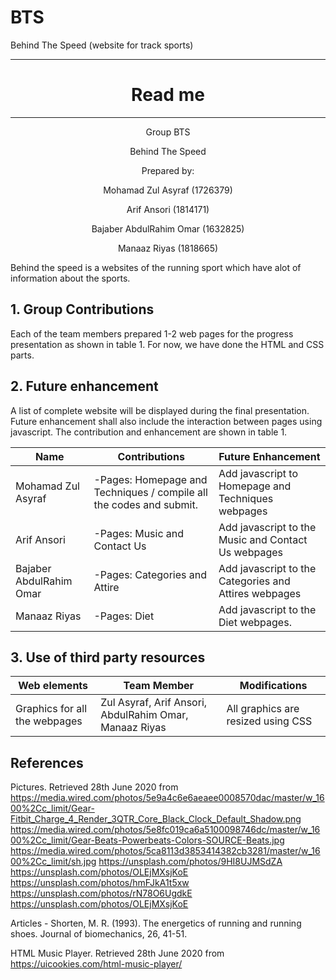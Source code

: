 # BTS
 Behind The Speed (website for track sports)


---
<h1 align= "center"> Read me </h1>

---

<p align= "center"> Group BTS </p>
<p align= "center"> Behind The Speed </p>
<p align= "center"> Prepared by: </p>
<p align= "center"> Mohamad Zul Asyraf (1726379) </p>
<p align= "center"> Arif Ansori (1814171) </p>
<p align= "center"> Bajaber AbdulRahim Omar (1632825) </p>
<p align= "center"> Manaaz Riyas (1818665) </p>

Behind the speed is a websites of the running sport which have alot of information about the sports.

<h2>1. Group Contributions</h2>
Each of the team members prepared 1-2 web pages for the progress presentation as shown in table 1. For now, we have done the HTML and CSS parts. 

<h2>2. Future enhancement</h2>
A list of complete website will be displayed during the final presentation. Future enhancement shall also include the interaction between pages using javascript.
The contribution and enhancement are shown in table 1.


| Name | Contributions | Future Enhancement |
| ---- | ---- | ---- |
| Mohamad Zul Asyraf | -Pages: Homepage and Techniques / compile all the codes and submit. |  Add javascript to Homepage and Techniques webpages | 
| Arif Ansori | -Pages: Music and Contact Us | Add javascript to the Music and Contact Us webpages |
|  Bajaber AbdulRahim Omar | -Pages: Categories and Attire | Add javascript to the Categories and Attires webpages |
| Manaaz Riyas | -Pages: Diet | Add javascript to the Diet webpages. | 

<h2> 3. Use of third party resources </h2>

| Web elements | Team Member | Modifications |
| ---- | ---- | ---- |
| Graphics for all the webpages | Zul Asyraf, Arif Ansori, AbdulRahim Omar, Manaaz Riyas | All graphics are resized using CSS | 

<h2> References </h2>

Pictures. Retrieved 28th June 2020 from
https://media.wired.com/photos/5e9a4c6e6aeaee0008570dac/master/w_1600%2Cc_limit/Gear-Fitbit_Charge_4_Render_3QTR_Core_Black_Clock_Default_Shadow.png
https://media.wired.com/photos/5e8fc019ca6a5100098746dc/master/w_1600%2Cc_limit/Gear-Beats-Powerbeats-Colors-SOURCE-Beats.jpg
https://media.wired.com/photos/5ca8113d3853414382cb3281/master/w_1600%2Cc_limit/sh.jpg
https://unsplash.com/photos/9HI8UJMSdZA
https://unsplash.com/photos/OLEjMXsjKoE
https://unsplash.com/photos/hmFJkA1t5xw
https://unsplash.com/photos/rN78O6UgdkE
https://unsplash.com/photos/OLEjMXsjKoE

Articles - Shorten, M. R. (1993). The energetics of running and running shoes. Journal of biomechanics, 26, 41-51.

HTML Music Player. Retrieved 28th June 2020 from
https://uicookies.com/html-music-player/










